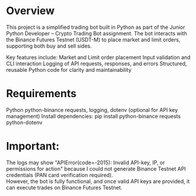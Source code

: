 # Overview

This project is a simplified trading bot built in Python as part of the Junior Python Developer – Crypto Trading Bot assignment.
The bot interacts with the Binance Futures Testnet (USDT-M) to place market and limit orders, supporting both buy and sell sides.

Key features include:
Market and Limit order placement
Input validation and CLI interaction
Logging of API requests, responses, and errors
Structured, reusable Python code for clarity and maintainability

# Requirements

Python
python-binance
requests, logging, dotenv (optional for API key management)
Install dependencies:
pip install python-binance requests python-dotenv

# Important: 
The logs may show "APIError(code=-2015): Invalid API-key, IP, or permissions for action" 
because I could not generate Binance Testnet API credentials (PAN card verification required).  
However, the bot is fully functional, and once valid API keys are provided, it can execute 
trades on Binance Futures Testnet.







